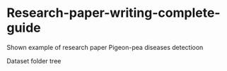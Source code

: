 # Research-paper-writing-complete-guide
Shown example of research paper Pigeon-pea diseases detectioon



Dataset folder tree
